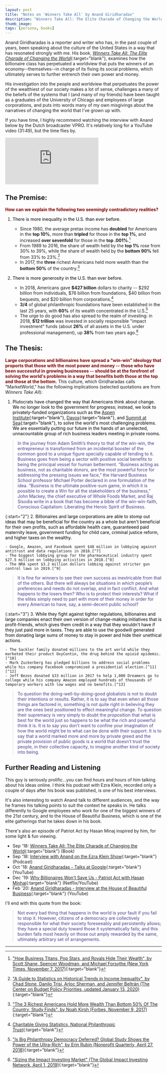 ```yaml
---
layout: post
title: "Notes on 'Winners Take All' by Anand Giridharadas"
description: "Winners Take All: The Elite Charade of Changing the World was published in 2018 and investigates how the global elite's efforts to change the world preserve the status quo and obscure their role in causing the problems they later seek to solve. In this post, I attempt to summarize his core argument."
thumb_image: 
tags: [persona, books]
---
```


Anand Giridharadas is a reporter and writer who has, in the past couple of years, been speaking about the culture of the United States in a way that has resonated strongly with me. His book, [*Winners Take All: The Elite Charade of Changing the World*](https://www.amazon.com/Winners-Take-All-Charade-Changing/dp/110197267X/){:target="blank"}, examines how the billionaire class has perpetuated a worldview that puts the winners of an economy--themselves--in charge of its fixing its social problems, which ultimately serves to further entrench their own power and money. 

His investigation into the people and worldview that perpetuates the power of the wealthiest of our society makes a lot of sense, challenges a many of the beliefs of the systems that I (and many of my friends) have been taught as a graduates of the University of Chicago and employees of large corporations, and puts into words many of my own misgivings about the narratives of changing the world that I've grown up with.  

If you have time, I highly recommend watching the interview with Anand below by the Dutch broadcaster VPRO. It's relatively long for a YouTube video (31:49), but the time flies by.

<div class="embed-responsive embed-responsive-16by9">
	<iframe src="https://www.youtube.com/embed/qcHlNKLQBIM" frameborder="0" allow="accelerometer; autoplay; encrypted-media; gyroscope; picture-in-picture" allowfullscreen></iframe>
</div>


## **The Premise:**
<span style = "color:maroon">**How can we explain the following two seemingly contradictory realities?**</span>

1. <span style = "color:black">There is more inequality in the U.S. than ever before.</span>

	- Since 1980, the average pretax income has **doubled** for Americans in the **top 10%**, more than **tripled** for those in the **top 1%**, and increased **over sevenfold** for those in the **top .001%**.[^1]
	- From 1989 to 2016, the share of wealth held by the **top 1%** rose from 30% to 39%, while the share of wealth held by the **bottom 90%** fell from 33% to 23%.[^2]
	- In 2017, the **three** richest Americans held more wealth than the **bottom 50%** of the country.[^3]


2. <span style = "color:black">There is more generosity in the U.S. than ever before.</span>

	- In 2018, Americans gave **$427 billion** dollars to charity -- $292 billion from individuals, $76 billion from foundations, $40 billion from bequests, and $20 billion from corporations.[^4]
	- **3/4** of global philanthropic foundations have been established in the last 25 years, with **60%** of its wealth concentrated in the U.S.[^5]
	- The urge to do good has also spread to the realm of investing: in 2018, **$12 trillion** was invested in socially responsible "impact investment" funds (about **26%** of all assets in the U.S. under professional management), up **38%** from two years ago.[^6]

## **The Thesis:**

<span style = "color:maroon">**Large corporations and billionaires have spread a "win-win" ideology that proports that those with the most power and money -- those who have been successful in growing businesses -- should be at the forefront of solving the world's problems in a way that benefits both those at the top and those at the bottom.**</span> This culture, which Giridharadas calls "MarketWorld," has the following implications (selected quotations are from *Winners Take All*):

1. <span style = "color:black">Plutocrats have changed the way that Americans think about change. We no longer look to the government for progress; instead, we look to privately-funded organizations such as the [Aspen Institute](https://www.aspeninstitute.org){:target="blank"}, [Davos](https://www.businessinsider.com/what-is-davos-world-economic-forum-conference-2020-1){:target="blank"}, and [Summit at Sea](https://summit.co/event/summit-at-sea){:target="blank"}, to solve the world's most challenging problems. We are essentially putting our future in the hands of an unelected, unnacountable group of rich business leaders meeting in private rooms.</span>

><span style = "color:darkslateblue"> In the journey from Adam Smith’s theory to that of the win-win, the entrepreneur is transformed from an incidental booster of the common good to a unique figure specially capable of tending to it. Business goes from being a sector with positive social benefits to being the principal vessel for human betterment. “Business acting as business, not as charitable donors, are the most powerful force for addressing the pressing issues we face,” the Harvard Business School professor Michael Porter declared in one formulation of the idea. “Business is the ultimate positive-sum game, in which it is possible to create a Win for all the stakeholders of the business,” John Mackey, the chief executive of Whole Foods Market, and Raj Sisodia write in a book that has become a bible of the win-win-faith, Conscious Capitalism: Liberating the Heroic Spirit of Business.</span>

{:start="2"}
2.  <span style = "color:black">Billionaires and large corporations are able to stomp out ideas that may be beneficial for the country as a whole but aren't beneficial for their own profits, such as affordable health care, guaranteeed paid maternity leave, government funding for child care, criminal justice reform, and higher taxes on the wealthy. </span>
	
	- Google, Amazon, and Facebook spent $48 million in lobbying against antitrust and data regulations in 2018.[^7] 
	- The biggest lobbying group for the pharmaceutical industry spent $27.5 million on lobbying activities in 2018.[^8]
	- The NRA spent $3.2 million dollars lobbing against stricter gun control laws in 2019.[^9]

><span style = "color:darkslateblue"> It is fine for winners to see their own success as inextricable from that of the others. But there will always be situations in which people’s preferences and needs do not overlap, and in fact conflict. And what happens to the losers then? Who is to protect their interests? What if the elites simply need to part with more of their money in order for every American to have, say, a semi-decent public school?</span>

{:start="3"}
3. <span style = "color:black">While they fight against tighter regulations, billionaires and large companies enact their own version of change-making initiatives that is profit-friends, which gives them credit in a way that they wouldn't have if they just paid more in taxes. They are able to use the goodwill generated from donating large sums of money to stay in power and hide their unethical actions. </span>

	- The Sackler family donated millions to the art world while they marketed their product OxyContin, the drug behind the opioid epidemic.[^10]
	- Mark Zuckerberg has pledged billions to address social problems while his company Facebook compromised a presidential election.[^11]  [^12]
	- Jeff Bezos donated $33 million in 2017 to help 1,000 Dreamers go to college while his company Amazon employed hundreds of thousands of temporary workers with low wages and no benefits.[^13]

><span style = "color:darkslateblue"> To question the doing-well-by-doing-good globalists is not to doubt their intentions or results. Rather, it is to say that even when all those things are factored in, something is not quite right in believing they are the ones best positioned to effect meaningful change. To question their supremacy is very simply to doubt the proposition that what is best for the world just so happens to be what the rich and powerful think it is. It is to say you don’t want to confine your imagination of how the world might be to what can be done with their support. It is to say that a world marked more and more by private greed and the private provision of public goods is a world that doesn’t trust the people, in their collective capacity, to imagine another kind of society into being.</span>

## Further Reading and Listening

This guy is seriously prolific...you can find hours and hours of him talking about his ideas online. I think his podcast with Ezra Klein, recorded only a couple of days after his book was published, is one of his best interviews.

It's also interesting to watch Anand talk to different audiences, and the way he frames his talking points to suit the context he speaks in. He talks differently to Google employees who work for one of the biggest winners of the 21st century, and to the House of Beautiful Business, which is one of the elite gatherings that he takes down in his book. 

There's also an episode of Patriot Act by Hasan Minaj inspired by him, for some light & fun viewing.


- Sep '18: [Winners Take All: The Elite Charade of Changing the World](https://www.amazon.com/Winners-Take-All-Charade-Changing/dp/110197267X/){:target="blank"} (Book)
- Sep '18: [Interview with Anand on the Ezra Klein Show](https://www.vox.com/2018/9/5/17821522/anand-giridharadas-winner-take-all-ezra-klein-podcast){:target="blank"} (Podcast)
- Oct '18: [Anand Giridharadas - Talks at Google](https://www.youtube.com/watch?v=d_zt3kGW1NM){:target="blank"} (YouTube)
- Dec '19: [Why Billionaires Won't Save Us - Patriot Act with Hasan Minhaj](https://www.youtube.com/watch?v=mS9CFBlLOcg){:target="blank"} (Netflix/YouTube)
- Feb '20: [Anand Giridharadas - Interview at the House of Beautiful Business](https://www.youtube.com/watch?v=pPWhpXRYzNg){:target="blank"} (YouTube)


I'll end with this quote from the book:

><span style = "color:darkslateblue"> Not every bad thing that happens in the world is your fault if you fail to stop it. However, citizens of a democracy are collectively responsible for what their society foreseeably and persistently allows; they have a special duty toward those it systematically fails; and this burden falls most heavily on those out amply rewarded by the same, ultimately arbitrary set of arrangements.</span>


---



[^1]: ["How Business Titans, Pop Stars, and Royals Hide Their Wealth", by Scott Shane, Spencer Woodman, and Michael Forsythe (New York Times, November 7, 2017)](https://www.nytimes.com/2017/11/07/world/offshore-tax-havens.html){:target="blank"}

[^2]: ["A Guide to Statistics on Historical Trends in Income Inequality", by Chad Stone, Danilo Trisi, Arloc Sherman, and Jennifer Beltrán (The Center on Budget Policy Priorities, updated January 13, 2020)](https://www.cbpp.org/research/poverty-and-inequality/a-guide-to-statistics-on-historical-trends-in-income-inequality){:target="blank"}

[^3]: ["The 3 Richest Americans Hold More Wealth Than Bottom 50% Of The Country, Study Finds", by Noah Kirsh (Forbes, November 9, 2017)](https://www.forbes.com/sites/noahkirsch/2017/11/09/the-3-richest-americans-hold-more-wealth-than-bottom-50-of-country-study-finds/){:target="blank"}

[^4]: [Charitable Giving Statistics, National Philanthropic Trust](https://www.nptrust.org/philanthropic-resources/charitable-giving-statistics/){:target="blank"}

[^5]: ["Is Big Philanthropy Democracy Deferred? Global Study Shows the Power of the Ultra-Rich", by Erin Rubin (Nonprofit Quarterly, April 27, 2018)](https://nonprofitquarterly.org/big-philanthropy-democracy-philanthropy-study-power-ultra-rich/){:target="blank"}

[^6]: ["Sizing the Impact Investing Market" (The Global Impact Investing Network, April 1, 2019)](https://thegiin.org/research/publication/impinv-market-size){:target="blank"}

[^7]: ["Google, Amazon, and Facebook all spent record amounts last year lobbying the US government", by Rani Molla (Vox, January 23, 2019)](https://www.vox.com/2019/1/23/18194328/google-amazon-facebook-lobby-record){:target="blank"}

[^8]: ["Big Pharma spends record millions on lobbying amid pressure to lower drug prices", by Susan Scutti (CNN, January 24, 2019)](https://www.cnn.com/2019/01/23/health/phrma-lobbying-costs-bn/index.html){:target="blank"}

[^9]: [OpenSecrets.org, Center for Responsive Politics](https://www.opensecrets.org/orgs/summary.php?id=d000000082){:target="blank"}

[^10]: ["The Sackler family made their fortune in opioids — and museums are rejecting their donations", by Kelsey Piper (Vox, May 15, 2019)](https://www.vox.com/future-perfect/2019/3/26/18282383/sackler-opioids-purdue-museums-donation){:target="blank"}

[^11]: ["The trouble with charitable billionaires", by Carl Rhodes and Peter Bloom (The Guardian, May 24, 2018)](https://www.theguardian.com/news/2018/may/24/the-trouble-with-charitable-billionaires-philanthrocapitalism){:target="blank"}

[^12]: ["The Facebook and Cambridge Analytica scandal, explained with a simple diagram", by Alvin Chang (Vox, Updated May 2, 2018)](https://www.vox.com/policy-and-politics/2018/3/23/17151916/facebook-cambridge-analytica-trump-diagram){:target="blank"}

[^13]: ["Jeff Bezos, Amazon and Why ‘Charity’ Is the Wrong Solution", by Ed Burmila (RollingStone, February 14, 2018)](https://www.rollingstone.com/politics/politics-news/jeff-bezos-amazon-and-why-charity-is-the-wrong-solution-253693/){:target="blank"}



